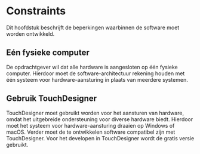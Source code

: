 # Constraints

Dit hoofdstuk beschrijft de beperkingen waarbinnen de software moet worden ontwikkeld.

## Eén fysieke computer

De opdrachtgever wil dat alle hardware is aangesloten op één fysieke computer. Hierdoor moet de software-architectuur rekening houden met één systeem voor hardware-aansturing in plaats van meerdere systemen.

## Gebruik TouchDesigner

TouchDesigner moet gebruikt worden voor het aansturen van hardware, omdat het uitgebreide ondersteuning voor diverse hardware biedt. Hierdoor moet het systeem voor hardware-aansturing draaien op Windows of macOS. Verder moet de te ontwikkelen software compatibel zijn met TouchDesigner. Voor het developen in TouchDesigner wordt de gratis versie gebruikt.
